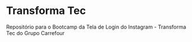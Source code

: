 # Transforma Tec
Repositório para o Bootcamp da Tela de Login do Instagram - Transforma Tec do Grupo Carrefour
